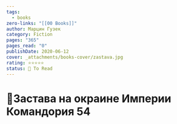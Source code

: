 ```yaml
---
tags:
  - books
zero-links: "[[00 Books]]"
author: Марцин Гузек
category: Fiction
pages: "365"
pages_read: "0"
publishDate: 2020-06-12
cover: _attachments/books-cover/zastava.jpg
rating: ⭐⭐⭐⭐⭐
status: 🔷 To Read
---
```

# 📔Застава на окраине Империи Командория 54